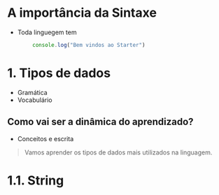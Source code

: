 # A importância da Sintaxe

* Toda linguegem tem

```js
        console.log("Bem vindos ao Starter")
```

# 1. Tipos de dados
* Gramática
* Vocabulário

## Como vai ser a dinâmica do aprendizado?
* Conceitos e escrita
> Vamos aprender os tipos de dados mais utilizados na linguagem.

# 1.1. String
